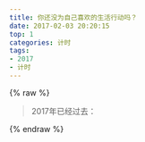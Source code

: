 ```yaml
---
title: 你还没为自己喜欢的生活行动吗？
date: 2017-02-03 20:20:15
top: 1
categories: 计时
tags:
- 2017
- 计时
---
```




{% raw %}

<blockquote class="blockquote-center">

2017年已经过去：

<script type="text/javascript">
var time_now_server,time_now_client,time_end,time_server_client,timerID;

time_end=new Date("2017/1/1 0:0:0");//开始的时间
time_end=time_end.getTime();

time_now_server=new Date();
time_now_server=time_now_server.getTime();

time_now_client=new Date();
time_now_client=time_now_client.getTime();

time_server_client=time_now_server-time_now_client;

setTimeout("show_time()",1000);

function show_time()
{
 var timer = document.getElementById("timer");
 if(!timer){
 return ;
 }
 timer.innerHTML =time_server_client;

 var time_now,time_distance,str_time;
 var int_day,int_hour,int_minute,int_second;
 var time_now=new Date();
 time_now=time_now.getTime()+time_server_client;
 time_distance=time_now - time_end;
 if(time_distance>0)
 {
  int_day=Math.floor(time_distance/86400000)
  time_distance-=int_day*86400000;
  int_hour=Math.floor(time_distance/3600000)
  time_distance-=int_hour*3600000;
  int_minute=Math.floor(time_distance/60000)
  time_distance-=int_minute*60000;
  int_second=Math.floor(time_distance/1000)

  if(int_hour<10)
   int_hour="0"+int_hour;
  if(int_minute<10)
   int_minute="0"+int_minute;
  if(int_second<10)
   int_second="0"+int_second;
  str_time=int_day+"天"+int_hour+"小时"+int_minute+"分钟"+int_second+"秒";
  timer.innerHTML=str_time;
  setTimeout("show_time()",1000);
 }
 else
 {
  timer.innerHTML =timer.innerHTML;
  clearTimeout(timerID)
 }
}
</script>
</head>

<body>
<div id="timer"></div>
</body>
</html>

</blockquote>

{% endraw %}

<!--more-->

